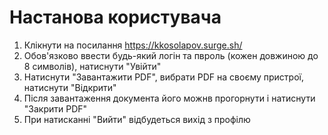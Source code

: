 # Настанова користувача

1. Клікнути на посилання https://kkosolapov.surge.sh/
2. Обов'язково ввести будь-який логін та пвроль (кожен довжиною до 8 символів), натиснути "Увійти"
3. Натиснути "Завантажити PDF", вибрати PDF на своєму пристрої, натиснути "Відкрити"
4. Після завантаження документа його можнв прогорнути і натиснути "Закрити PDF"
5. При натисканні "Вийти" відбудеться вихід з профілю
